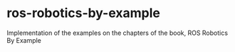 # ros-robotics-by-example
Implementation of the examples on the chapters of the book, ROS Robotics By Example
